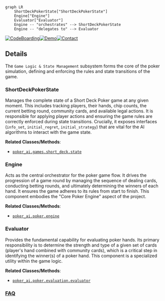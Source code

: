 ```mermaid
graph LR
    ShortDeckPokerState["ShortDeckPokerState"]
    Engine["Engine"]
    Evaluator["Evaluator"]
    Engine -- "orchestrates" --> ShortDeckPokerState
    Engine -- "delegates to" --> Evaluator
```

[![CodeBoarding](https://img.shields.io/badge/Generated%20by-CodeBoarding-9cf?style=flat-square)](https://github.com/CodeBoarding/GeneratedOnBoardings)[![Demo](https://img.shields.io/badge/Try%20our-Demo-blue?style=flat-square)](https://www.codeboarding.org/demo)[![Contact](https://img.shields.io/badge/Contact%20us%20-%20contact@codeboarding.org-lightgrey?style=flat-square)](mailto:contact@codeboarding.org)

## Details

The `Game Logic & State Management` subsystem forms the core of the poker simulation, defining and enforcing the rules and state transitions of the game.

### ShortDeckPokerState
Manages the complete state of a Short Deck Poker game at any given moment. This includes tracking players, their hands, chip counts, the current betting round, community cards, and available legal actions. It is responsible for applying player actions and ensuring the game rules are correctly enforced during state transitions. Crucially, it exposes interfaces (`info_set`, `initial_regret`, `initial_strategy`) that are vital for the AI algorithms to interact with the game state.


**Related Classes/Methods**:

- <a href="https://github.com/fedden/poker_ai/blob/develop/poker_ai/games/short_deck/state.py" target="_blank" rel="noopener noreferrer">`poker_ai.games.short_deck.state`</a>


### Engine
Acts as the central orchestrator for the poker game flow. It drives the progression of a game round by managing the sequence of dealing cards, conducting betting rounds, and ultimately determining the winners of each hand. It ensures the game adheres to its rules from start to finish. This component embodies the "Core Poker Engine" aspect of the project.


**Related Classes/Methods**:

- <a href="https://github.com/fedden/poker_ai/blob/develop/poker_ai/poker/engine.py" target="_blank" rel="noopener noreferrer">`poker_ai.poker.engine`</a>


### Evaluator
Provides the fundamental capability for evaluating poker hands. Its primary responsibility is to determine the strength and type of a given set of cards (player's hand combined with community cards), which is a critical step in identifying the winner(s) of a poker hand. This component is a specialized utility within the game logic.


**Related Classes/Methods**:

- <a href="https://github.com/fedden/poker_ai/blob/develop/poker_ai/poker/evaluation/evaluator.py" target="_blank" rel="noopener noreferrer">`poker_ai.poker.evaluation.evaluator`</a>




### [FAQ](https://github.com/CodeBoarding/GeneratedOnBoardings/tree/main?tab=readme-ov-file#faq)